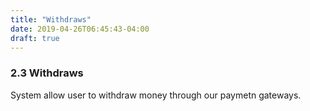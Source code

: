 ```yaml
---
title: "Withdraws"
date: 2019-04-26T06:45:43-04:00
draft: true
---
```


### 2.3 Withdraws

System allow user to withdraw money through our paymetn gateways.
